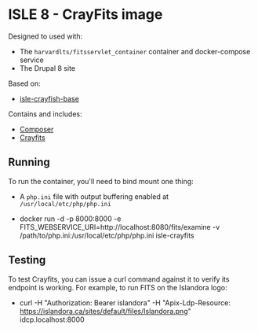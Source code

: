 # ISLE 8 - CrayFits image

Designed to used with:

* The `harvardlts/fitsservlet_container` container and docker-compose service
* The Drupal 8 site

Based on:

* [isle-crayfish-base](https://github.com/Islandora-Devops/isle-crayfish-base)

Contains and includes:

* [Composer](https://getcomposer.org/)
* [Crayfits](https://github.com/roblib/CrayFits)

## Running

To run the container, you'll need to bind mount one thing:

* A `php.ini` file with output buffering enabled at `/usr/local/etc/php/php.ini`

* docker run -d -p 8000:8000 -e FITS_WEBSERVICE_URI=http://localhost:8080/fits/examine -v /path/to/php.ini:/usr/local/etc/php/php.ini isle-crayfits

## Testing

To test Crayfits, you can issue a curl command against it to verify its endpoint is working.  For example, to run FITS on the Islandora logo:

* curl -H "Authorization: Bearer islandora" -H "Apix-Ldp-Resource: https://islandora.ca/sites/default/files/Islandora.png" idcp.localhost:8000
